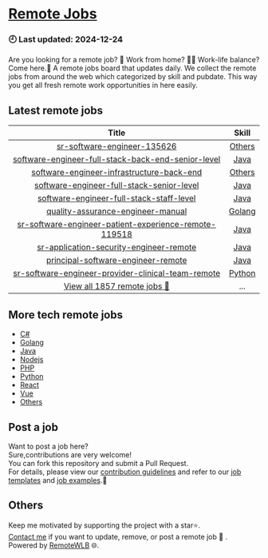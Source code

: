 # [Remote Jobs](https://github.com/RemoteWLB/remote-jobs)  
### 🕘 Last updated: 2024-12-24  
Are you looking for a remote job? 💼 Work from home? 👩‍💻 Work-life balance?  
Come here.🎁 A remote jobs board that updates daily. We collect the remote jobs from around the web which categorized by skill and pubdate. This way you get all fresh remote work opportunities in here easily.  
  
## Latest remote jobs  
| Title | Skill |  
|:-----:|:-----:|  
| [sr-software-engineer-135626](https://github.com/RemoteWLB/remote-jobs/tree/main/jobs/C%23/2024-12/sr-software-engineer-135626) | [Others](https://github.com/RemoteWLB/remote-jobs/tree/main/jobs/C%23/) |  
| [software-engineer-full-stack-back-end-senior-level](https://github.com/RemoteWLB/remote-jobs/tree/main/jobs/Java/2024-12/software-engineer-full-stack-back-end-senior-level) | [Java](https://github.com/RemoteWLB/remote-jobs/tree/main/jobs/Java/) |  
| [software-engineer-infrastructure-back-end](https://github.com/RemoteWLB/remote-jobs/tree/main/jobs/Others/2024-12/software-engineer-infrastructure-back-end) | [Others](https://github.com/RemoteWLB/remote-jobs/tree/main/jobs/Others/) |  
| [software-engineer-full-stack-senior-level](https://github.com/RemoteWLB/remote-jobs/tree/main/jobs/Java/2024-12/software-engineer-full-stack-senior-level) | [Java](https://github.com/RemoteWLB/remote-jobs/tree/main/jobs/Java/) |  
| [software-engineer-full-stack-staff-level](https://github.com/RemoteWLB/remote-jobs/tree/main/jobs/Java/2024-12/software-engineer-full-stack-staff-level) | [Java](https://github.com/RemoteWLB/remote-jobs/tree/main/jobs/Java/) |  
| [quality-assurance-engineer-manual](https://github.com/RemoteWLB/remote-jobs/tree/main/jobs/Golang/2024-12/quality-assurance-engineer-manual) | [Golang](https://github.com/RemoteWLB/remote-jobs/tree/main/jobs/Golang/) |  
| [sr-software-engineer-patient-experience-remote-119518](https://github.com/RemoteWLB/remote-jobs/tree/main/jobs/Java/2024-12/sr-software-engineer-patient-experience-remote-119518) | [Java](https://github.com/RemoteWLB/remote-jobs/tree/main/jobs/Java/) |  
| [sr-application-security-engineer-remote](https://github.com/RemoteWLB/remote-jobs/tree/main/jobs/Java/2024-12/sr-application-security-engineer-remote) | [Java](https://github.com/RemoteWLB/remote-jobs/tree/main/jobs/Java/) |  
| [principal-software-engineer-remote](https://github.com/RemoteWLB/remote-jobs/tree/main/jobs/Java/2024-12/principal-software-engineer-remote) | [Java](https://github.com/RemoteWLB/remote-jobs/tree/main/jobs/Java/) |  
| [sr-software-engineer-provider-clinical-team-remote](https://github.com/RemoteWLB/remote-jobs/tree/main/jobs/Python/2024-12/sr-software-engineer-provider-clinical-team-remote) | [Python](https://github.com/RemoteWLB/remote-jobs/tree/main/jobs/Python/) |  
| [View all 1857 remote jobs 👋](https://github.com/RemoteWLB/remote-jobs/tree/main/jobs) | ... |  
## More tech remote jobs  
* [C#](https://github.com/RemoteWLB/remote-jobs/tree/main/jobs/C%23)  
* [Golang](https://github.com/RemoteWLB/remote-jobs/tree/main/jobs/Golang)   
* [Java](https://github.com/RemoteWLB/remote-jobs/tree/main/jobs/Java)   
* [Nodejs](https://github.com/RemoteWLB/remote-jobs/tree/main/jobs/Nodejs)   
* [PHP](https://github.com/RemoteWLB/remote-jobs/tree/main/jobs/PHP)   
* [Python](https://github.com/RemoteWLB/remote-jobs/tree/main/jobs/Python)   
* [React](https://github.com/RemoteWLB/remote-jobs/tree/main/jobs/React)   
* [Vue](https://github.com/RemoteWLB/remote-jobs/tree/main/jobs/Vue)   
* [Others](https://github.com/RemoteWLB/remote-jobs/tree/main/jobs/Others)  
## Post a job  
Want to post a job here?  
Sure,contributions are very welcome!  
You can fork this repository and submit a Pull Request.  
For details, please view our [contribution guidelines](https://github.com/RemoteWLB/remote-jobs/tree/main/.github/contributing.md) and refer to our [job templates](https://github.com/RemoteWLB/remote-jobs/tree/main/.github/jobs_template.md) and [job examples](https://github.com/RemoteWLB/remote-jobs/tree/main/.github/jobs_example.md).🤝  
## Others  
Keep me motivated by supporting the project with a star⭐.  
[Contact me](https://remotewlb.com/about) if you want to update, remove, or post a remote job 💼 .  
Powered by [RemoteWLB](https://remotewlb.com) 🌐.

